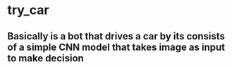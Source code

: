 # try_car
<h2>Basically is a bot that drives a car by its consists of a simple CNN model that takes image as input to make decision</h2>
